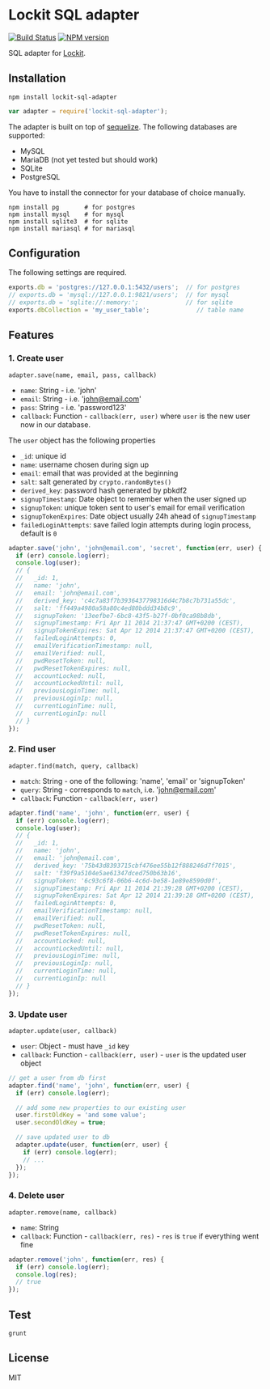 # Lockit SQL adapter

[![Build Status](https://travis-ci.org/zeMirco/lockit-sql-adapter.svg?branch=master)](https://travis-ci.org/zeMirco/lockit-sql-adapter) [![NPM version](https://badge.fury.io/js/lockit-sql-adapter.svg)](http://badge.fury.io/js/lockit-sql-adapter)

SQL adapter for [Lockit](https://github.com/zeMirco/lockit).

## Installation

`npm install lockit-sql-adapter`

```js
var adapter = require('lockit-sql-adapter');
```

The adapter is built on top of [sequelize](http://sequelizejs.com/).
The following databases are supported:

 - MySQL
 - MariaDB (not yet tested but should work)
 - SQLite
 - PostgreSQL

You have to install the connector for your database of choice manually.

```
npm install pg       # for postgres
npm install mysql    # for mysql
npm install sqlite3  # for sqlite
npm install mariasql # for mariasql
```

## Configuration

The following settings are required.

```js
exports.db = 'postgres://127.0.0.1:5432/users';  // for postgres
// exports.db = 'mysql://127.0.0.1:9821/users';  // for mysql
// exports.db = 'sqlite://:memory:';             // for sqlite
exports.dbCollection = 'my_user_table';             // table name
```

## Features

### 1. Create user

`adapter.save(name, email, pass, callback)`

 - `name`: String - i.e. 'john'
 - `email`: String - i.e. 'john@email.com'
 - `pass`: String - i.e. 'password123'
 - `callback`: Function - `callback(err, user)` where `user` is the new user now in our database.

The `user` object has the following properties

 - `_id`: unique id
 - `name`: username chosen during sign up
 - `email`: email that was provided at the beginning
 - `salt`: salt generated by `crypto.randomBytes()`
 - `derived_key`: password hash generated by pbkdf2
 - `signupTimestamp`: Date object to remember when the user signed up
 - `signupToken`: unique token sent to user's email for email verification
 - `signupTokenExpires`: Date object usually 24h ahead of `signupTimestamp`
 - `failedLoginAttempts`: save failed login attempts during login process, default is `0`

```js
adapter.save('john', 'john@email.com', 'secret', function(err, user) {
  if (err) console.log(err);
  console.log(user);
  // {
  //   _id: 1,
  //   name: 'john',
  //   email: 'john@email.com',
  //   derived_key: 'c4c7a83f7b3936437798316d4c7b8c7b731a55dc',
  //   salt: 'ff449a4980a58a80c4ed80bddd34b8c9',
  //   signupToken: '13eefbe7-6bc8-43f5-b27f-0bf0ca98b8db',
  //   signupTimestamp: Fri Apr 11 2014 21:37:47 GMT+0200 (CEST),
  //   signupTokenExpires: Sat Apr 12 2014 21:37:47 GMT+0200 (CEST),
  //   failedLoginAttempts: 0,
  //   emailVerificationTimestamp: null,
  //   emailVerified: null,
  //   pwdResetToken: null,
  //   pwdResetTokenExpires: null,
  //   accountLocked: null,
  //   accountLockedUntil: null,
  //   previousLoginTime: null,
  //   previousLoginIp: null,
  //   currentLoginTime: null,
  //   currentLoginIp: null
  // }
});
```

### 2. Find user

`adapter.find(match, query, callback)`

 - `match`: String - one of the following: 'name', 'email' or 'signupToken'
 - `query`: String - corresponds to `match`, i.e. 'john@email.com'
 - `callback`:  Function - `callback(err, user)`

```js
adapter.find('name', 'john', function(err, user) {
  if (err) console.log(err);
  console.log(user);
  // {
  //   _id: 1,
  //   name: 'john',
  //   email: 'john@email.com',
  //   derived_key: '75b43d8393715cbf476ee55b12f888246d7f7015',
  //   salt: 'f39f9a5104e5ae61347dced750b63b16',
  //   signupToken: '6c93c6f8-06b6-4c6d-be58-1e89e8590d0f',
  //   signupTimestamp: Fri Apr 11 2014 21:39:28 GMT+0200 (CEST),
  //   signupTokenExpires: Sat Apr 12 2014 21:39:28 GMT+0200 (CEST),
  //   failedLoginAttempts: 0,
  //   emailVerificationTimestamp: null,
  //   emailVerified: null,
  //   pwdResetToken: null,
  //   pwdResetTokenExpires: null,
  //   accountLocked: null,
  //   accountLockedUntil: null,
  //   previousLoginTime: null,
  //   previousLoginIp: null,
  //   currentLoginTime: null,
  //   currentLoginIp: null
  // }
});
```

### 3. Update user

`adapter.update(user, callback)`

 - `user`: Object - must have `_id` key
 - `callback`: Function - `callback(err, user)` - `user` is the updated user object

```js
// get a user from db first
adapter.find('name', 'john', function(err, user) {
  if (err) console.log(err);

  // add some new properties to our existing user
  user.firstOldKey = 'and some value';
  user.secondOldKey = true;

  // save updated user to db
  adapter.update(user, function(err, user) {
    if (err) console.log(err);
    // ...
  });
});
```

### 4. Delete user

`adapter.remove(name, callback)`

 - `name`: String
 - `callback`: Function - `callback(err, res)` - `res` is `true` if everything went fine

```js
adapter.remove('john', function(err, res) {
  if (err) console.log(err);
  console.log(res);
  // true
});
```

## Test

`grunt`

## License

MIT
